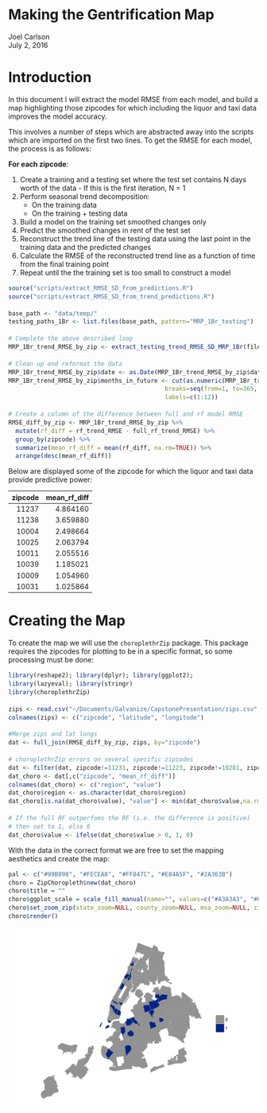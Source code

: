 # Making the Gentrification Map
Joel Carlson  
July 2, 2016  



# Introduction

In this document I will extract the model RMSE from each model, and build a map highlighting those zipcodes for which including the liquor and taxi data improves the model accuracy.

This involves a number of steps which are abstracted away into the scripts which are imported on the first two lines. To get the RMSE for each model, the process is as follows:

**For each zipcode**:

  1. Create a training and a testing set where the test set contains N days worth of the data
    - If this is the first iteration, N = 1
  2. Perform seasonal trend decomposition:
     - On the training data
     - On the training + testing data
  4. Build a model on the training set smoothed changes only
  3. Predict the smoothed changes in rent of the test set
  4. Reconstruct the trend line of the testing data using the last point in the training data and the predicted changes
  5. Calculate the RMSE of the reconstructed trend line as a function of time from the final training point
  6. Repeat until the the training set is too small to construct a model



```r
source("scripts/extract_RMSE_SD_from_predictions.R")
source("scripts/extract_RMSE_SD_from_trend_predictions.R")

base_path <- "data/temp/"
testing_paths_1Br <- list.files(base_path, pattern="MRP_1Br_testing")

# Complete the above described loop
MRP_1Br_trend_RMSE_by_zip <- extract_testing_trend_RMSE_SD_MRP_1Br(file_paths, by_zip=TRUE)

# Clean up and reformat the data
MRP_1Br_trend_RMSE_by_zip$date <- as.Date(MRP_1Br_trend_RMSE_by_zip$date)
MRP_1Br_trend_RMSE_by_zip$months_in_future <- cut(as.numeric(MRP_1Br_trend_RMSE_by_zip$days_in_future),
                                            breaks=seq(from=1, to=365, length.out=13),
                                            labels=c(1:12))

# Create a column of the difference between full and rf model RMSE
RMSE_diff_by_zip <- MRP_1Br_trend_RMSE_by_zip %>%
  mutate(rf_diff = rf_trend_RMSE - full_rf_trend_RMSE) %>%
  group_by(zipcode) %>%
  summarize(mean_rf_diff = mean(rf_diff, na.rm=TRUE)) %>%
  arrange(desc(mean_rf_diff))
```

Below are displayed some of the zipcode for which the liquor and taxi data provide predictive power:


| zipcode| mean_rf_diff|
|-------:|------------:|
|   11237|     4.864160|
|   11238|     3.659880|
|   10004|     2.498664|
|   10025|     2.063794|
|   10011|     2.055516|
|   10039|     1.185021|
|   10009|     1.054960|
|   10031|     1.025864|


# Creating the Map

To create the map we will use the `choroplethrZip` package. This package requires the zipcodes for plotting to be in a specific format, so some processing must be done:


```r
library(reshape2); library(dplyr); library(ggplot2);
library(lazyeval); library(stringr)
library(choroplethrZip)

zips <- read.csv("~/Documents/Galvanize/CapstonePresentation/zips.csv", header=FALSE, stringsAsFactors=FALSE)
colnames(zips) <- c("zipcode", "latitude", "longitude")

#Merge zips and lat longs
dat <- full_join(RMSE_diff_by_zip, zips, by="zipcode")

# choroplethrZip errors on several specific zipcodes
dat <- filter(dat, zipcode!=11231, zipcode!=11223, zipcode!=10281, zipcode!=10048, latitude < 41.5)
dat_choro <- dat[,c("zipcode", "mean_rf_diff")]
colnames(dat_choro) <- c("region", "value")
dat_choro$region <- as.character(dat_choro$region)
dat_choro[is.na(dat_choro$value), "value"] <- min(dat_choro$value,na.rm=TRUE)

# If the full RF outperfoms the RF (i.e. the difference is positive)
# then set to 1, else 0
dat_choro$value <- ifelse(dat_choro$value > 0, 1, 0)
```

With the data in the correct format we are free to set the mapping aesthetics and create the map:


```r
pal <- c("#99B898", "#FECEA8", "#FF847C", "#E84A5F", "#2A363B")
choro = ZipChoropleth$new(dat_choro)
choro$title = ""
choro$ggplot_scale = scale_fill_manual(name="", values=c("#A3A3A3", "#033799"))
choro$set_zoom_zip(state_zoom=NULL, county_zoom=NULL, msa_zoom=NULL, zip_zoom=dat_choro$region)
choro$render()
```

![](figures/GentrificationMapProduction/L_and_t_choropleth-1.png)<!-- -->
